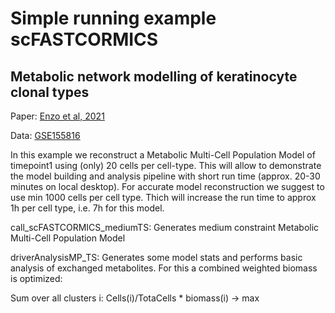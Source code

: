# Simple running example scFASTCORMICS
## Metabolic network modelling of keratinocyte clonal types

Paper: [Enzo et al, 2021](https://pubmed.ncbi.nlm.nih.gov/33947848/)

Data: [GSE155816](https://www.ncbi.nlm.nih.gov/geo/query/acc.cgi?acc=GSE155816)

In this example we reconstruct a Metabolic Multi-Cell Population Model of timepoint1 using (only) 20 cells per cell-type. This will allow to demonstrate the model building and analysis pipeline with short run time (approx. 20-30 minutes on local desktop). For accurate model reconstruction we suggest to use min 1000 cells per cell type. Thich will increase the run time to approx 1h per cell type, i.e. 7h for this model.

call_scFASTCORMICS_mediumTS: Generates medium constraint Metabolic Multi-Cell Population Model

driverAnalysisMP_TS: Generates some model stats and performs basic analysis of exchanged metabolites. For this a combined weighted biomass is optimized:

Sum over all clusters i: Cells(i)/TotaCells * biomass(i) -> max
